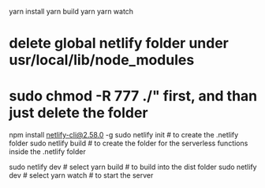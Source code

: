 yarn install
yarn build
yarn 
yarn watch

# delete global netlify folder under usr/local/lib/node_modules 
# sudo chmod -R 777 ./" first, and than just delete the folder

npm install netlify-cli@2.58.0 -g
sudo netlify init # to create the .netlify folder
sudo netlify build # to create the folder for the serverless functions inside the .netlify folder

sudo netlify dev # select yarn build # to build into the dist folder
sudo netlify dev # select yarn watch # to start the server
